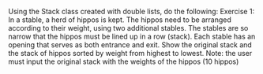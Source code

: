Using the Stack class created with double lists, do the following:
Exercise 1:
In a stable, a herd of hippos is kept. The hippos need to be arranged according to their weight, using two additional stables. The stables are so narrow that the hippos must be lined up in a row (stack). Each stable has an opening that serves as both entrance and exit. Show the original stack and the stack of hippos sorted by weight from highest to lowest.
Note: the user must input the original stack with the weights of the hippos (10 hippos)
